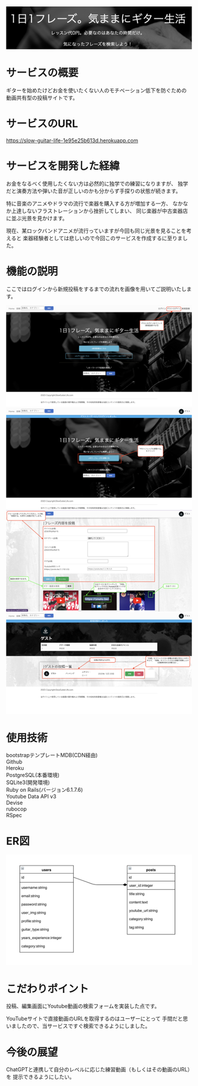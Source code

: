 ![キャッチコピー](./app/assets/images/copy.png)

# サービスの概要
ギターを始めたけどお金を使いたくない人のモチベーション低下を防ぐための
動画共有型の投稿サイトです。

# サービスのURL
https://slow-guitar-life-1e95e25b613d.herokuapp.com

# サービスを開発した経緯
お金をなるべく使用したくない方は必然的に独学での練習になりますが、
独学だと演奏方法や弾いた音が正しいのかも分からず手探りの状態が続きます。

特に音楽のアニメやドラマの流行で楽器を購入する方が増加する一方、
なかなか上達しないフラストレーションから挫折してしまい、
同じ楽器が中古楽器店に並ぶ光景を見かけます。

現在、某ロックバンドアニメが流行っていますが今回も同じ光景を見ることを考えると
楽器経験者としては悲しいので今回このサービスを作成するに至りました。

# 機能の説明
ここではログインから新規投稿をするまでの流れを画像を用いてご説明いたします。

![ログイン](./app/assets/images/login.png)
![新規投稿1](./app/assets/images/new_post1.png)
![新規投稿2](./app/assets/images/new_post2.png)
![新規投稿3](./app/assets/images/new_post3.png)

# 使用技術
bootstrapテンプレートMDB(CDN経由)</br>
Github</br>
Heroku</br>
PostgreSQL(本番環境)</br>
SQLite3(開発環境)</br>
Ruby on Rails(バージョン6.1.7.6)</br>
Youtube Data API v3</br>
Devise</br>
rubocop</br>
RSpec</br>

# ER図
![ER図](./app/assets/images/ER.png)

# こだわりポイント
投稿、編集画面にYoutube動画の検索フォームを実装した点です。

YouTubeサイトで直接動画のURLを取得するのはユーザーにとって
手間だと思いましたので、当サービスですぐ検索できるようにしました。

# 今後の展望
ChatGPTと連携して自分のレベルに応じた練習動画（もしくはその動画のURL）を
提示できるようにしたい。
